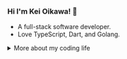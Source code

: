 ### Hi I'm Kei Oikawa! 👋

- A full-stack software developer.
- Love TypeScript, Dart, and Golang.

<details>
<summary>More about my coding life</summary>
<br />

![Top Langs](https://github-readme-stats.vercel.app/api/top-langs/?username=hosikiti&layout=compact&hide=css,HTML)
</details>
